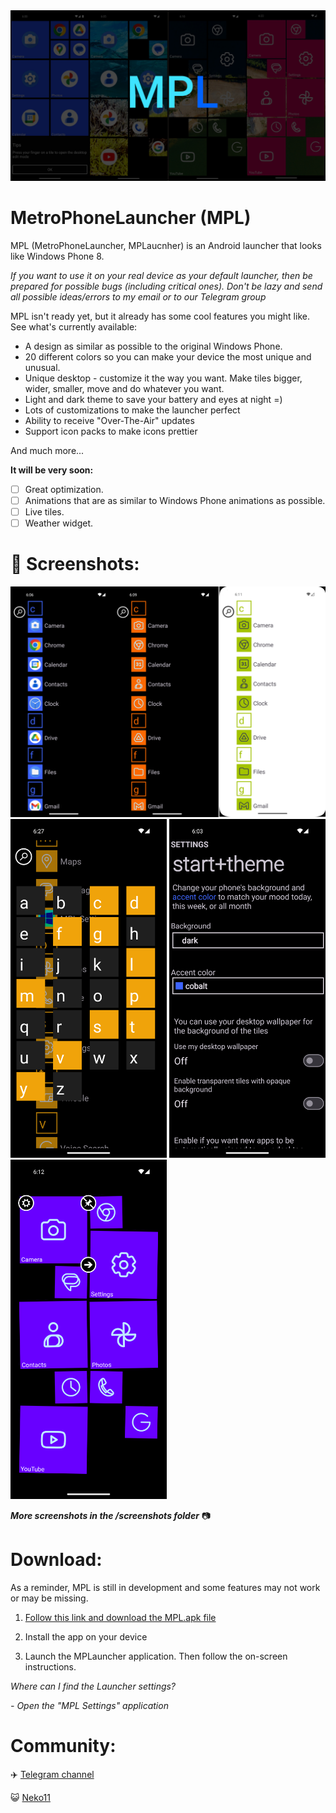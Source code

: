 <img src='/screenshots/start.jpg' width='1000'>

# MetroPhoneLauncher (MPL)

MPL (MetroPhoneLauncher, MPLaucnher) is an Android launcher that looks like Windows Phone 8.

*If you want to use it on your real device as your default launcher, then be prepared for possible bugs (including critical ones). Don't be lazy and send all possible ideas/errors to my email or to our Telegram group*

MPL isn't ready yet, but it already has some cool features you might like. See what's currently available:

- A design as similar as possible to the original Windows Phone.
- 20 different colors so you can make your device the most unique and unusual.
- Unique desktop - customize it the way you want. Make tiles bigger, wider, smaller, move and do whatever you want.
- Light and dark theme to save your battery and eyes at night =)
- Lots of customizations to make the launcher perfect
- Ability to receive "Over-The-Air" updates
- Support icon packs to make icons prettier 

And much more...

**It will be very soon:**
- [ ] Great optimization.
- [ ] Animations that are as similar to Windows Phone animations as possible.
- [ ] Live tiles.
- [ ] Weather widget.

# 📸 Screenshots:

 <img src='/screenshots/allapps.png' width='700'>  <img src='/screenshots/allapps_alphabet.png' width='250'>
 <img src='/screenshots/theme.png' width='250'> <img src='/screenshots/editmode.png' width='250'>

***More screenshots in the /screenshots folder*** 📷

# Download:

As a reminder, MPL is still in development and some features may not work or may be missing.

1. [Follow this link and download the MPL.apk file](https://github.com/queuejw/MetroPhoneLauncher/releases/latest)

2. Install the app on your device

3.  Launch the MPLauncher application. Then follow the on-screen instructions.
  
*Where can I find the Launcher settings?*
 
*- Open the "MPL Settings" application*

#  Community:

:airplane: [Telegram channel](https://t.me/mplauncher)

:smiley_cat: [Neko11](https://github.com/queuejw/Neko11)
